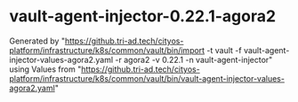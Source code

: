 # vault-agent-injector-0.22.1-agora2

Generated by "https://github.tri-ad.tech/cityos-platform/infrastructure/k8s/common/vault/bin/import -t vault -f vault-agent-injector-values-agora2.yaml -r agora2 -v 0.22.1 -n vault-agent-injector"
using Values from "https://github.tri-ad.tech/cityos-platform/infrastructure/k8s/common/vault/bin/vault-agent-injector-values-agora2.yaml"
